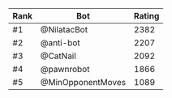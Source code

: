 Rank|Bot|Rating
---|---|---
#1|@NilatacBot|2382
#2|@anti-bot|2207
#3|@CatNail|2092
#4|@pawnrobot|1866
#5|@MinOpponentMoves|1089
